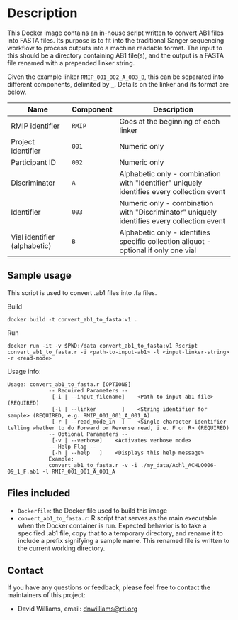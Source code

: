 # Description

This Docker image contains an in-house script written to convert AB1 files into FASTA files.  Its purpose is to fit into the traditional Sanger sequencing workflow to process outputs into a machine readable format.  The input to this should be a directory containing AB1 file(s), and the output is a FASTA file renamed with a prepended linker string.

Given the example linker `RMIP_001_002_A_003_B`, this can be separated into different components, delimited by `_`.  Details on the linker and its format are below.

| Name | Component | Description |
| -- | -- | -- |
|  RMIP identifier | `RMIP` | Goes at the beginning of each linker |
|  Project Identifier | `001` | Numeric only |
|  Participant ID | `002` | Numeric only |
|  Discriminator | `A` | Alphabetic only - combination with "Identifier" uniquely identifies every collection event |
|  Identifier | `003` | Numeric only - combination with "Discriminator" uniquely identifies every collection event |
|  Vial identifier (alphabetic) | `B` | Alphabetic only - identifies specific collection aliquot - optional if only one vial |

## Sample usage

This script is used to convert .ab1 files into .fa files.

Build
```
docker build -t convert_ab1_to_fasta:v1 .
```

Run
```
docker run -it -v $PWD:/data convert_ab1_to_fasta:v1 Rscript convert_ab1_to_fasta.r -i <path-to-input-ab1> -l <input-linker-string> -r <read-mode>
```

Usage info:
```
Usage: convert_ab1_to_fasta.r [OPTIONS]
             -- Required Parameters --
              [-i | --input_filename]    <Path to input ab1 file> (REQUIRED)
              [-l | --linker        ]    <String identifier for sample> (REQUIRED, e.g. RMIP_001_001_A_001_A)
              [-r | --read_mode_in  ]    <Single character identifier telling whether to do Forward or Reverse read, i.e. F or R> (REQUIRED)
             -- Optional Parameters -- 
              [-v | --verbose]    <Activates verbose mode>
             -- Help Flag --  
              [-h | --help   ]    <Displays this help message>
             Example:
             convert_ab1_to_fasta.r -v -i ./my_data/Achl_ACHLO006-09_1_F.ab1 -l RMIP_001_001_A_001_A
```

## Files included

- `Dockerfile`: the Docker file used to build this image
- `convert_ab1_to_fasta.r`: R script that serves as the main executable when the Docker container is run.  Expected behavior is to take a specified .ab1 file, copy that to a temporary directory, and rename it to include a prefix signifying a sample name.  This renamed file is written to the current working directory.

## Contact

If you have any questions or feedback, please feel free to contact the maintainers of this project:

- David Williams, email: dnwilliams@rti.org
